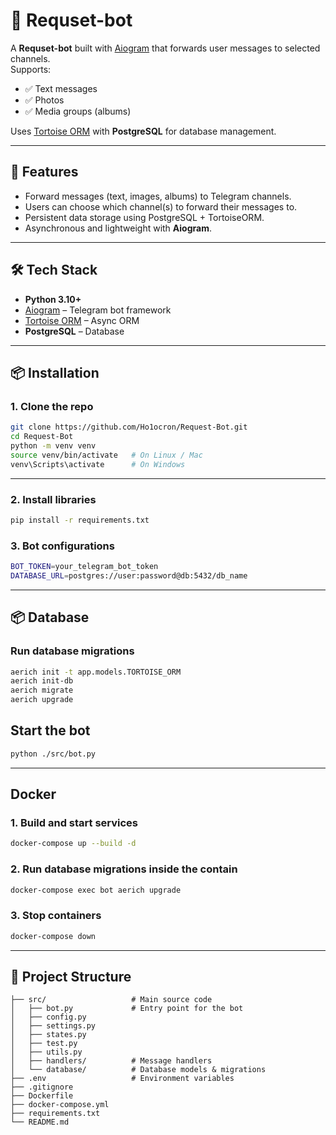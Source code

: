 # 📩 Requset-bot

A **Requset-bot** built with [Aiogram](https://docs.aiogram.dev/) that forwards user messages to selected channels.  
Supports:
- ✅ Text messages  
- ✅ Photos  
- ✅ Media groups (albums)  

Uses [Tortoise ORM](https://tortoise.github.io/) with **PostgreSQL** for database management.

---

## 🚀 Features
- Forward messages (text, images, albums) to Telegram channels.  
- Users can choose which channel(s) to forward their messages to.  
- Persistent data storage using PostgreSQL + TortoiseORM.  
- Asynchronous and lightweight with **Aiogram**.  

---

## 🛠️ Tech Stack
- **Python 3.10+**  
- [Aiogram](https://github.com/aiogram/aiogram) – Telegram bot framework  
- [Tortoise ORM](https://tortoise.github.io/) – Async ORM  
- **PostgreSQL** – Database  

---

## 📦 Installation

### 1. Clone the repo
```bash
git clone https://github.com/Ho1ocron/Request-Bot.git
cd Request-Bot
python -m venv venv
source venv/bin/activate   # On Linux / Mac
venv\Scripts\activate      # On Windows
```
---
### 2. Install libraries
```bash
pip install -r requirements.txt
```
### 3. Bot configurations
```bash
BOT_TOKEN=your_telegram_bot_token
DATABASE_URL=postgres://user:password@db:5432/db_name
```
---

## 📦 Database

### Run database migrations 
```bash
aerich init -t app.models.TORTOISE_ORM
aerich init-db
aerich migrate
aerich upgrade
```

## Start the bot
```bash
python ./src/bot.py
```
---

## Docker
### 1. Build and start services
```bash
docker-compose up --build -d
```

### 2. Run database migrations inside the contain
```bash
docker-compose exec bot aerich upgrade
```

### 3. Stop containers
```bash
docker-compose down
```

---
## 📂 Project Structure
```
├── src/                   # Main source code
│   ├── bot.py             # Entry point for the bot
│   ├── config.py
│   ├── settings.py
│   ├── states.py
│   ├── test.py
│   ├── utils.py
│   ├── handlers/          # Message handlers
│   └── database/          # Database models & migrations
├── .env                   # Environment variables
├── .gitignore
├── Dockerfile
├── docker-compose.yml
├── requirements.txt
└── README.md
```